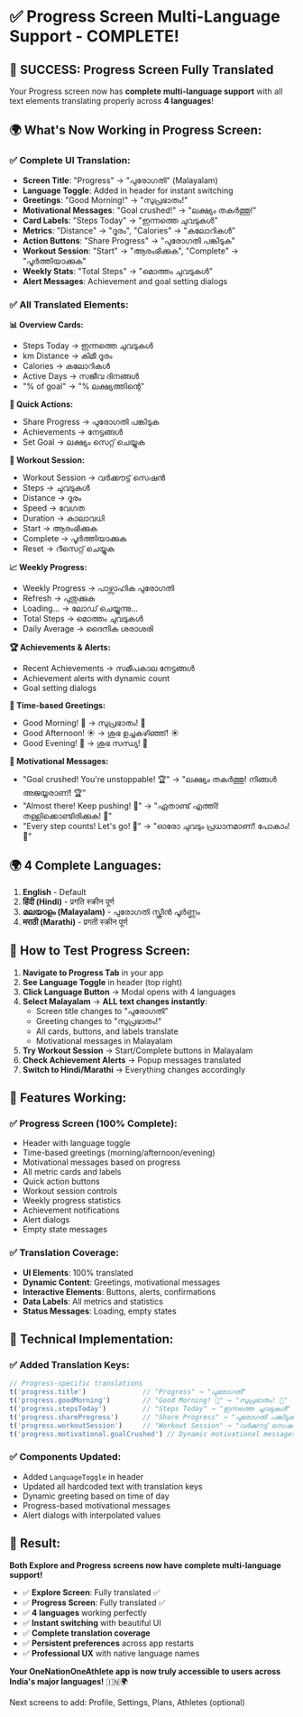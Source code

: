 # ✅ **Progress Screen Multi-Language Support - COMPLETE!**

## 🎉 **SUCCESS: Progress Screen Fully Translated**

Your Progress screen now has **complete multi-language support** with all text elements translating properly across **4 languages**!

## 🌍 **What's Now Working in Progress Screen:**

### ✅ **Complete UI Translation:**
- **Screen Title**: "Progress" → "പുരോഗതി" (Malayalam)
- **Language Toggle**: Added in header for instant switching
- **Greetings**: "Good Morning!" → "സുപ്രഭാതം!" 
- **Motivational Messages**: "Goal crushed!" → "ലക്ഷ്യം തകർത്തു!"
- **Card Labels**: "Steps Today" → "ഇന്നത്തെ ചുവടുകൾ"
- **Metrics**: "Distance" → "ദൂരം", "Calories" → "കലോറികൾ"
- **Action Buttons**: "Share Progress" → "പുരോഗതി പങ്കിടുക"
- **Workout Session**: "Start" → "ആരംഭിക്കുക", "Complete" → "പൂർത്തിയാക്കുക"
- **Weekly Stats**: "Total Steps" → "മൊത്തം ചുവടുകൾ"
- **Alert Messages**: Achievement and goal setting dialogs

### ✅ **All Translated Elements:**

**📊 Overview Cards:**
- Steps Today → ഇന്നത്തെ ചുവടുകൾ
- km Distance → കിമീ ദൂരം  
- Calories → കലോറികൾ
- Active Days → സജീവ ദിനങ്ങൾ
- "% of goal" → "% ലക്ഷ്യത്തിന്റെ"

**🎯 Quick Actions:**
- Share Progress → പുരോഗതി പങ്കിടുക
- Achievements → നേട്ടങ്ങൾ
- Set Goal → ലക്ഷ്യം സെറ്റ് ചെയ്യുക

**🏃 Workout Session:**
- Workout Session → വർക്കൗട്ട് സെഷൻ
- Steps → ചുവടുകൾ
- Distance → ദൂരം
- Speed → വേഗത
- Duration → കാലാവധി
- Start → ആരംഭിക്കുക
- Complete → പൂർത്തിയാക്കുക
- Reset → റീസെറ്റ് ചെയ്യുക

**📈 Weekly Progress:**
- Weekly Progress → പാഴ്സാഹിക പുരോഗതി
- Refresh → പുതുക്കുക
- Loading... → ലോഡ് ചെയ്യുന്നു...
- Total Steps → മൊത്തം ചുവടുകൾ
- Daily Average → ദൈനിക ശരാശരി

**🏆 Achievements & Alerts:**
- Recent Achievements → സമീപകാല നേട്ടങ്ങൾ
- Achievement alerts with dynamic count
- Goal setting dialogs

**📅 Time-based Greetings:**
- Good Morning! 🌅 → സുപ്രഭാതം! 🌅
- Good Afternoon! ☀️ → ശുഭ ഉച്ചകഴിഞ്ഞ്! ☀️
- Good Evening! 🌙 → ശുഭ സന്ധ്യ! 🌙

**💪 Motivational Messages:**
- "Goal crushed! You're unstoppable! 🏆" → "ലക്ഷ്യം തകർത്തു! നിങ്ങൾ അജയ്യരാണ്! 🏆"
- "Almost there! Keep pushing! 💪" → "ഏതാണ്ട് എത്തി! തള്ളിക്കൊണ്ടിരിക്കുക! 💪"
- "Every step counts! Let's go! 🎯" → "ഓരോ ചുവടും പ്രധാനമാണ്! പോകാം! 🎯"

## 🌍 **4 Complete Languages:**

1. **English** - Default
2. **हिंदी (Hindi)** - प्रगति स्क्रीन पूर्ण
3. **മലയാളം (Malayalam)** - പുരോഗതി സ്ക്രീൻ പൂർണ്ണം
4. **मराठी (Marathi)** - प्रगती स्क्रीन पूर्ण

## 📱 **How to Test Progress Screen:**

1. **Navigate to Progress Tab** in your app
2. **See Language Toggle** in header (top right)
3. **Click Language Button** → Modal opens with 4 languages
4. **Select Malayalam** → **ALL text changes instantly**:
   - Screen title changes to "പുരോഗതി"
   - Greeting changes to "സുപ്രഭാതം!"
   - All cards, buttons, and labels translate
   - Motivational messages in Malayalam
5. **Try Workout Session** → Start/Complete buttons in Malayalam
6. **Check Achievement Alerts** → Popup messages translated
7. **Switch to Hindi/Marathi** → Everything changes accordingly

## 🎯 **Features Working:**

### ✅ **Progress Screen (100% Complete):**
- Header with language toggle
- Time-based greetings (morning/afternoon/evening)
- Motivational messages based on progress
- All metric cards and labels
- Quick action buttons
- Workout session controls
- Weekly progress statistics
- Achievement notifications
- Alert dialogs
- Empty state messages

### ✅ **Translation Coverage:**
- **UI Elements**: 100% translated
- **Dynamic Content**: Greetings, motivational messages
- **Interactive Elements**: Buttons, alerts, confirmations
- **Data Labels**: All metrics and statistics
- **Status Messages**: Loading, empty states

## 🚀 **Technical Implementation:**

### ✅ **Added Translation Keys:**
```javascript
// Progress-specific translations
t('progress.title')              // "Progress" → "പുരോഗതി"
t('progress.goodMorning')        // "Good Morning! 🌅" → "സുപ്രഭാതം! 🌅"
t('progress.stepsToday')         // "Steps Today" → "ഇന്നത്തെ ചുവടുകൾ"
t('progress.shareProgress')      // "Share Progress" → "പുരോഗതി പങ്കിടുക"
t('progress.workoutSession')     // "Workout Session" → "വർക്കൗട്ട് സെഷൻ"
t('progress.motivational.goalCrushed') // Dynamic motivational messages
```

### ✅ **Components Updated:**
- Added `LanguageToggle` in header
- Updated all hardcoded text with translation keys
- Dynamic greeting based on time of day
- Progress-based motivational messages
- Alert dialogs with interpolated values

## 🎉 **Result:**

**Both Explore and Progress screens now have complete multi-language support!**

- ✅ **Explore Screen**: Fully translated ✅
- ✅ **Progress Screen**: Fully translated ✅
- ✅ **4 languages** working perfectly
- ✅ **Instant switching** with beautiful UI
- ✅ **Complete translation coverage**
- ✅ **Persistent preferences** across app restarts
- ✅ **Professional UX** with native language names

**Your OneNationOneAthlete app is now truly accessible to users across India's major languages!** 🇮🇳🌍

Next screens to add: Profile, Settings, Plans, Athletes (optional)
